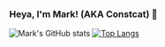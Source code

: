 ### Heya, I'm Mark! (AKA Constcat) 👋

![Mark's GitHub stats](https://github-readme-stats.vercel.app/api?username=Constcat&show_icons=true&theme=radical&hide_border=true")
[![Top Langs](https://github-readme-stats.vercel.app/api/top-langs/?username=Constcat)](https://github.com/Constcat/github-readme-stats)

<!--
**Constcat/Constcat** is a ✨ _special_ ✨ repository because its `README.md` (this file) appears on your GitHub profile.

Here are some ideas to get you started:

- 🔭 I’m currently working on ...
- 🌱 I’m currently learning ...
- 👯 I’m looking to collaborate on ...
- 🤔 I’m looking for help with ...
- 💬 Ask me about ...
- 📫 How to reach me: ...
- 😄 Pronouns: ...
- ⚡ Fun fact: ...
-->
